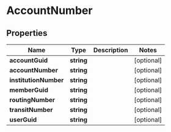 # AccountNumber

## Properties
Name | Type | Description | Notes
------------ | ------------- | ------------- | -------------
**accountGuid** | **string** |  | [optional] 
**accountNumber** | **string** |  | [optional] 
**institutionNumber** | **string** |  | [optional] 
**memberGuid** | **string** |  | [optional] 
**routingNumber** | **string** |  | [optional] 
**transitNumber** | **string** |  | [optional] 
**userGuid** | **string** |  | [optional] 


